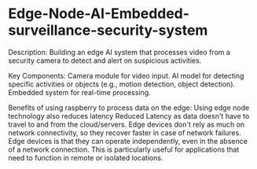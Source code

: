 # Edge-Node-AI-Embedded-surveillance-security-system
Description: Building an edge AI system that processes video from a security camera to detect and alert on suspicious activities.

Key Components:
Camera module for video input.
AI model for detecting specific activities or objects (e.g., motion detection, object detection).
Embedded system for real-time processing.

Benefits of using raspberry to process data on the edge:
Using edge node technology also reduces latency
Reduced Latency as data doesn't have to travel to and from the cloud/servers. 
Edge devices don't rely as much on network connectivity, so they recover faster in case of network failures. 
Edge devices is that they can operate independently, even in the absence of a network connection. This is particularly useful for applications that need to function in remote or isolated locations.
